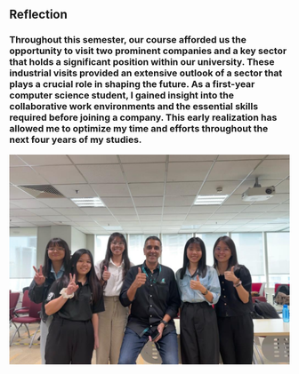 <h2> Reflection


<h3> Throughout this semester, our course afforded us the opportunity to visit two prominent companies and a key sector that holds a significant position within our university. These industrial visits provided an extensive outlook of a sector that plays a crucial role in shaping the future. As a first-year computer science student, I gained insight into the collaborative work environments and the essential skills required before joining a company. This early realization has allowed me to optimize my time and efforts throughout the next four years of my studies.


![Image ALt text](https://github.com/Woo-Cheng-Shuan/Year1-Sem1/blob/main/SECP1513%20Technology%20and%20Information%20System/Assignment/Industry%20Talk%20&%20Industry%20Visit/images/Industry%20visit%20-%20Mr.%20Ninderjit.jpeg?raw=true "Petronas Industry Visit - Mr. Ninderjit")

